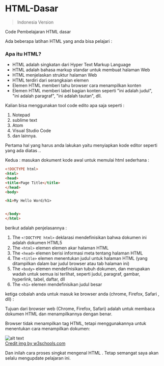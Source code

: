 
# HTML-Dasar
> Indonesia Version
>
Code Pembelajaran HTML dasar


Ada beberapa latihan HTML yang anda bisa pelajari : 

### Apa itu HTML?
- HTML adalah singkatan dari Hyper Text Markup Language
- HTML adalah bahasa markup standar untuk membuat halaman Web
- HTML menjelaskan struktur halaman Web
- HTML terdiri dari serangkaian elemen
- Elemen HTML memberi tahu browser cara menampilkan konten
- Elemen HTML memberi label bagian konten seperti "ini adalah judul", "ini adalah paragraf", "ini adalah tautan", dll.

Kalian bisa menggunakan tool code edito apa saja seperti :
1. Notepad
2. sublime text
3. Atom
4. Visual Studio Code
5. dan lainnya.

Pertama hal yang harus anda lakukan yaitu menyiapkan kode editor seperti yang ada diatas ..

Kedua : masukan dokument kode awal untuk memulai html sederhana :

```html
<!DOCTYPE html>
<html>
<head>
<title>Page Title</title>
</head>
<body>

<h1>My Hello Word/h1>


</body>
</html>
```
berikut adalah penjelasannya :
1. The ``<!DOCTYPE html>`` deklarasi mendefinisikan bahwa dokumen ini adalah dokumen HTML5
2. The ``<html>`` elemen elemen akar halaman HTML
3. The ``<head>`` elemen berisi informasi meta tentang halaman HTML
4. The ``<title>`` elemen menentukan judul untuk halaman HTML (yang ditampilkan dalam bar judul browser atau tab halaman ini)
5. The ``<body>`` elemen mendefinisikan tubuh dokumen, dan merupakan wadah untuk semua isi terlihat, seperti judul, paragraf, gambar, hyperlink, tabel, daftar, dll
6. The ``<h1>`` elemen mendefinisikan judul besar

ketiga cobalah anda untuk masuk ke browser anda (chrome, Firefox, Safari , dll) :

Tujuan dari browser web (Chrome, Firefox, Safari) adalah untuk membaca dokumen HTML dan menampilkannya dengan benar.

Browser tidak menampilkan tag HTML, tetapi menggunakannya untuk menentukan cara menampilkan dokumen:

![alt text](https://www.w3schools.com/html/img_chrome.png)
<br>
[Credit img by w3schools.com](https://www.w3schools.com/html/img_chrome.png)

Dan inilah cara proses singkat mengenal HTML . Tetap semangat saya akan selalu mengupdate pelajaran ini.





